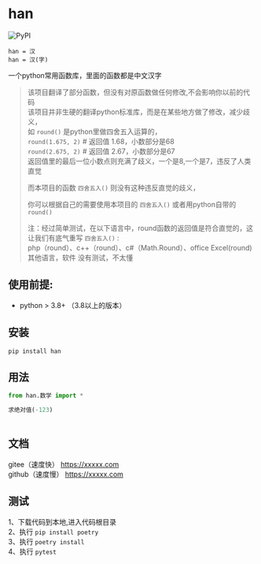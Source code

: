 
# han
![PyPI](https://img.shields.io/pypi/v/han?style=plastic)

```
han = 汉    
han = 汉(字) 
```

一个python常用函数库，里面的函数都是中文汉字

>该项目翻译了部分函数，但没有对原函数做任何修改,不会影响你以前的代码      
>该项目并非生硬的翻译python标准库，而是在某些地方做了修改，减少歧义，   
>如 `round()` 是python里做四舍五入运算的，   
>`round(1.675, 2)` # 返回值 1.68，小数部分是68    
>`round(2.675, 2)` # 返回值 2.67，小数部分是67    
>返回值里的最后一位小数点则充满了歧义，一个是8,一个是7，违反了人类直觉    
>
>而本项目的函数  `四舍五入()` 则没有这种违反直觉的歧义， 
>
>你可以根据自己的需要使用本项目的 `四舍五入()` 或者用python自带的 `round()`
>
>注：经过简单测试，在以下语言中，round函数的返回值是符合直觉的，这让我们有底气重写 `四舍五入()` :    
>php（round）、c++（round）、c#（Math.Round）、office Excel(round)      
>其他语言，软件 没有测试，不太懂
 
 
 
## 使用前提:
 * python > 3.8+ （3.8以上的版本）

## 安装

`pip install han`

## 用法

```python
from han.数学 import *

求绝对值(-123)
 
```

## 文档

gitee（速度快） https://xxxxx.com   
github（速度慢） https://xxxxx.com   



## 测试
 1、下载代码到本地,进入代码根目录    
 2、执行 `pip install poetry `   
 3、执行 `poetry install`   
 4、执行 `pytest`    

 